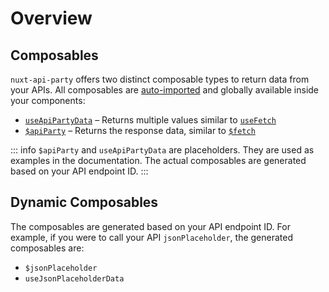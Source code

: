 # Overview

## Composables

`nuxt-api-party` offers two distinct composable types to return data from your APIs. All composables are [auto-imported](https://nuxt.com/docs/guide/concepts/auto-imports) and globally available inside your components:

- [`useApiPartyData`](/api/use-api-party-data) – Returns multiple values similar to [`useFetch`](https://nuxt.com/docs/api/composables/use-fetch)
- [`$apiParty`](/api/api-party) – Returns the response data, similar to [`$fetch`](https://nuxt.com/docs/api/utils/dollarfetch#fetch)

::: info
`$apiParty` and `useApiPartyData` are placeholders. They are used as examples in the documentation. The actual composables are generated based on your API endpoint ID.
:::

## Dynamic Composables

The composables are generated based on your API endpoint ID. For example, if you were to call your API `jsonPlaceholder`, the generated composables are:

- `$jsonPlaceholder`
- `useJsonPlaceholderData`
